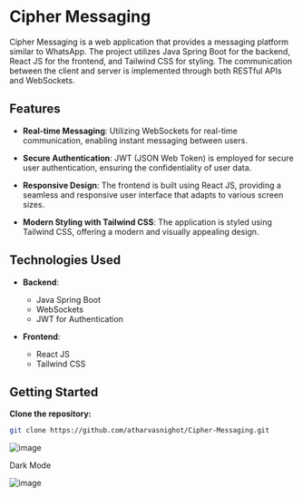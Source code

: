 # Cipher Messaging

Cipher Messaging is a web application that provides a messaging platform similar to WhatsApp. The project utilizes Java Spring Boot for the backend, React JS for the frontend, and Tailwind CSS for styling. The communication between the client and server is implemented through both RESTful APIs and WebSockets.

## Features

- **Real-time Messaging**: Utilizing WebSockets for real-time communication, enabling instant messaging between users.
  
- **Secure Authentication**: JWT (JSON Web Token) is employed for secure user authentication, ensuring the confidentiality of user data.

- **Responsive Design**: The frontend is built using React JS, providing a seamless and responsive user interface that adapts to various screen sizes.

- **Modern Styling with Tailwind CSS**: The application is styled using Tailwind CSS, offering a modern and visually appealing design.

## Technologies Used

- **Backend**:
  - Java Spring Boot
  - WebSockets
  - JWT for Authentication

- **Frontend**:
  - React JS
  - Tailwind CSS

## Getting Started


**Clone the repository:**

   ```bash
   git clone https://github.com/atharvasnighot/Cipher-Messaging.git
   ```

![image](https://github.com/atharvasnighot/Cipher-Messaging/assets/96972212/2d50a65f-f93a-445c-a2e1-fe9dfbe0760a)

Dark Mode 

![image](https://github.com/atharvasnighot/Cipher-Messaging/assets/96972212/5e9a542e-e560-46d4-947b-ee3a1d0e3eef)

